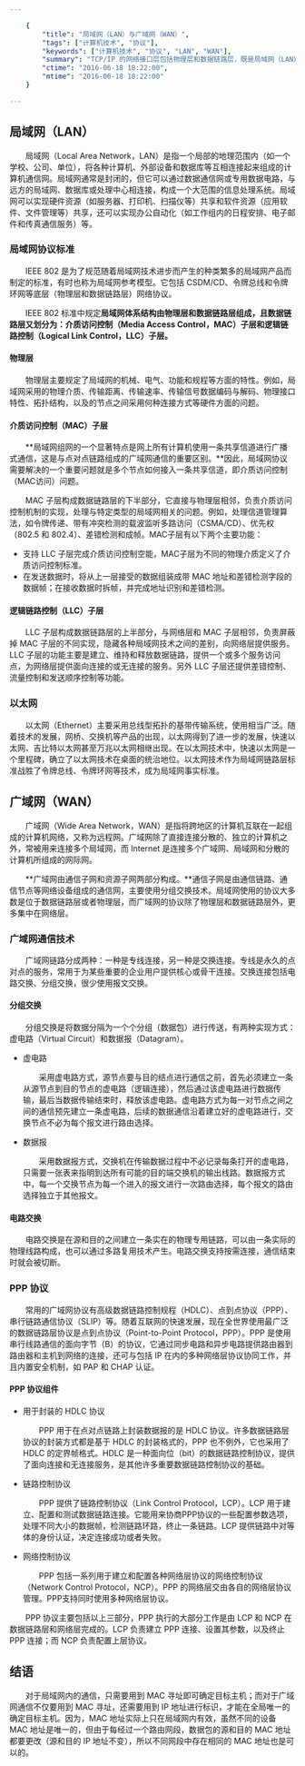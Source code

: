 ```yaml
---

    {
        "title": "局域网（LAN）与广域网（WAN）",
        "tags": ["计算机技术", "协议"],
        "keywords": ["计算机技术", "协议", "LAN", "WAN"],
        "summary": "TCP/IP 的网络接口层包括物理层和数据链路层，既是局域网（LAN）技术起作用的分层，又是广域网（WAN）技术和连接管理协议发挥作用的层次。",
        "ctime": "2016-06-18 18:22:00",
        "mtime": "2016-06-18 18:22:00"
    }

---
```


## 局域网（LAN）

　　局域网（Local Area Network，LAN）是指一个局部的地理范围内（如一个学校、公司、单位），将各种计算机、外部设备和数据库等互相连接起来组成的计算机通信网。局域网通常是封闭的，但它可以通过数据通信网或专用数据电路，与远方的局域网、数据库或处理中心相连接，构成一个大范围的信息处理系统。局域网可以实现硬件资源（如服务器、打印机、扫描仪等）共享和软件资源（应用软件、文件管理等）共享，还可以实现办公自动化（如工作组内的日程安排、电子邮件和传真通信服务）等。

### 局域网协议标准

　　IEEE 802 是为了规范随着局域网技术进步而产生的种类繁多的局域网产品而制定的标准，有时也称为局域网参考模型。它包括 CSDM/CD、令牌总线和令牌环网等底层（物理层和数据链路层）网络协议。

　　IEEE 802 标准中规定**局域网体系结构由物理层和数据链路层组成，且数据链路层又划分为：介质访问控制（Media Access Control，MAC）子层和逻辑链路控制（Logical Link Control，LLC）子层。**

#### 物理层

　　物理层主要规定了局域网的机械、电气、功能和规程等方面的特性。例如，局域网采用的物理介质、传输距离、传输速率、传输信号数据编码与解码、物理接口特性、拓扑结构，以及的节点之间采用何种连接方式等硬件方面的问题。

#### 介质访问控制（MAC）子层

　　**局域网组网的一个显著特点是网上所有计算机使用一条共享信道进行广播式通信，这是与点对点链路组成的广域网通信的重要区别。**因此，局域网协议需要解决的一个重要问题就是多个节点如何接入一条共享信道，即介质访问控制（MAC访问）问题。

　　MAC 子层构成数据链路层的下半部分，它直接与物理层相邻，负责介质访问控制机制的实现，处理与特定类型的局域网相关的问题。例如，处理信道管理算法，如令牌传递、带有冲突检测的载波监听多路访问（CSMA/CD）、优先权（802.5 和 802.4）、差错检测和成帧。MAC子层有以下两个主要功能：

- 支持 LLC 子层完成介质访问控制空能，MAC子层为不同的物理介质定义了介质访问控制标准。
- 在发送数据时，将从上一层接受的数据组装成带 MAC 地址和差错检测字段的数据帧；在接收数据时拆帧，并完成地址识别和差错检测。

#### 逻辑链路控制（LLC）子层

　　LLC 子层构成数据链路层的上半部分，与网络层和 MAC 子层相邻，负责屏蔽掉 MAC 子层的不同实现，隐藏各种局域网技术之间的差别，向网络层提供服务。LLC 子层的功能主要是建立、维持和释放数据链路，提供一个或多个服务访问点，为网络层提供面向连接的或无连接的服务。另外 LLC 子层还提供差错控制、流量控制和发送顺序控制等功能。

### 以太网

　　以太网（Ethernet）主要采用总线型拓扑的基带传输系统，使用相当广泛。随着技术的发展，网桥、交换机等产品的出现，以太网得到了进一步的发展，快速以太网、吉比特以太网甚至万兆以太网相继出现。在以太网技术中，快速以太网是一个里程碑，确立了以太网技术在桌面的统治地位。以太网技术作为局域网链路层标准战胜了令牌总线、令牌环网等技术，成为局域网事实标准。

## 广域网（WAN）

　　广域网（Wide Area Network，WAN）是指将跨地区的计算机互联在一起组成的计算机网络，又称为远程网。广域网除了直接连接分散的、独立的计算机之外，常被用来连接多个局域网，而 Internet 是连接多个广域网、局域网和分散的计算机所组成的网际网。

　　**广域网由通信子网和资源子网两部分构成。**通信子网是由通信链路、通信节点等网络设备组成的通信网，主要使用分组交换技术。局域网使用的协议大多数是位于数据链路层或者物理层，而广域网的协议除了物理层和数据链路层外，更多集中在网络层。

### 广域网通信技术

　　广域网链路分成两种：一种是专线连接，另一种是交换连接。专线是永久的点对点的服务，常用于为某些重要的企业用户提供核心或骨干连接。交换连接包括电路交换、分组交换，很少使用报文交换。

#### 分组交换

　　分组交换是将数据分隔为一个个分组（数据包）进行传送，有两种实现方式：虚电路（Virtual Circuit）和数据报（Datagram）。

- 虚电路

    　　采用虚电路方式，源节点要与目的结点进行通信之前，首先必须建立一条从源节点到目的节点的虚电路（逻辑连接），然后通过该虚电路进行数据传输，最后当数据传输结束时，释放该虚电路。虚电路方式为每一对节点之间之间的通信预先建立一条虚电路，后续的数据通信沿着建立好的虚电路进行，交换节点不必为每个报文进行路由选择。

- 数据报

    　　采用数据报方式，交换机在传输数据过程中不必记录每条打开的虚电路，只需要一张表来指明到达所有可能的目的端交换机的输出线路。数据报方式中，每一个交换节点为每一个进入的报文进行一次路由选择，每个报文的路由选择独立于其他报文。

#### 电路交换

　　电路交换是在源和目的之间建立一条实在的物理专用链路，可以由一条实际的物理线路构成，也可以通过多路复用技术产生。电路交换支持按需连接，通信结束时就会被切断。

### PPP 协议

　　常用的广域网协议有高级数据链路控制规程（HDLC）、点到点协议（PPP）、串行链路通信协议（SLIP）等。随着互联网的快速发展，现在全世界使用最广泛的数据链路层协议是点到点协议（Point-to-Point Protocol，PPP）。PPP 是使用串行线路通信的面向字节（B）的协议，它通过同步电路和异步电路提供路由器到路由器和主机到网络的连接，还可与包括 IP 在内的多种网络层协议协同工作，并且内置安全机制，如 PAP 和 CHAP 认证。

#### PPP 协议组件

- 用于封装的 HDLC 协议

    　　PPP 用于在点对点链路上封装数据报的是 HDLC 协议。许多数据链路层协议的封装方式都是基于 HDLC 的封装格式的，PPP 也不例外，它也采用了 HDLC 的定界帧格式。HDLC 是一种面向位（bit）的数据链路控制协议，提供了面向连接和无连接服务，是其他许多重要数据链路控制协议的基础。

- 链路控制协议

    　　PPP 提供了链路控制协议（Link Control Protocol，LCP）。LCP 用于建立、配置和测试数据链路连接。它能用来协商PPP协议的一些配置参数选项，处理不同大小的数据帧，检测链路环路，终止一条链路。LCP 提供链路中对等体的身份认证，决定连接成功或者失败。

- 网络控制协议

    　　PPP 包括一系列用于建立和配置各种网络层协议的网络控制协议（Network Control Protocol，NCP）。PPP 的网络层交由各自的网络层协议管理。PPP支持同时使用多种网络层协议。

　　PPP 协议主要包括以上三部分，PPP 执行的大部分工作是由 LCP 和 NCP 在数据链路层和网络层完成的。LCP 负责建立 PPP 连接、设置其参数，以及终止 PPP 连接；而 NCP 负责配置上层协议。

## 结语

　　对于局域网内的通信，只需要用到 MAC 寻址即可确定目标主机；而对于广域网通信不仅要用到 MAC 寻址，还需要用到 IP 地址进行标识，才能在全局唯一的确定目标主机。因为，MAC 地址实际上只在局域网内有效，虽然不同的设备 MAC 地址是唯一的，但由于每经过一个路由网段，数据包的源和目的 MAC 地址都要更改（源和目的 IP 地址不变），所以不同网段中存在相同的 MAC 地址也是可以的。